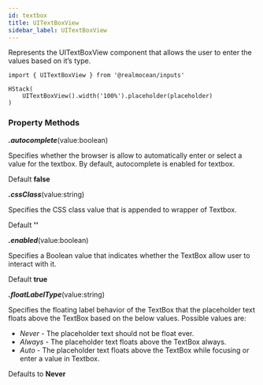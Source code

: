 ```yaml
---
id: textbox
title: UITextBoxView
sidebar_label: UITextBoxView
---
```


Represents the UITextBoxView component that allows the user to enter the values based on it’s type.
```tsx
import { UITextBoxView } from '@realmocean/inputs'

HStack(
    UITextBoxView().width('100%').placeholder(placeholder)
)

```
### Property Methods

__*.autocomplete*__(value:boolean)

Specifies whether the browser is allow to automatically enter or select a value for the textbox. By default, autocomplete is enabled for textbox.

Default **false**

__*.cssClass*__(value:string)

Specifies the CSS class value that is appended to wrapper of Textbox.

Default **''**

__*.enabled*__(value:boolean)

Specifies a Boolean value that indicates whether the TextBox allow user to interact with it.

Default __true__

__*.floatLabelType*__(value:string)

Specifies the floating label behavior of the TextBox that the placeholder text floats above the TextBox based on the below values. Possible values are:
- *Never* - The placeholder text should not be float ever.
- *Always* - The placeholder text floats above the TextBox always.
- *Auto* - The placeholder text floats above the TextBox while focusing or enter a value in Textbox.

Defaults to __Never__
